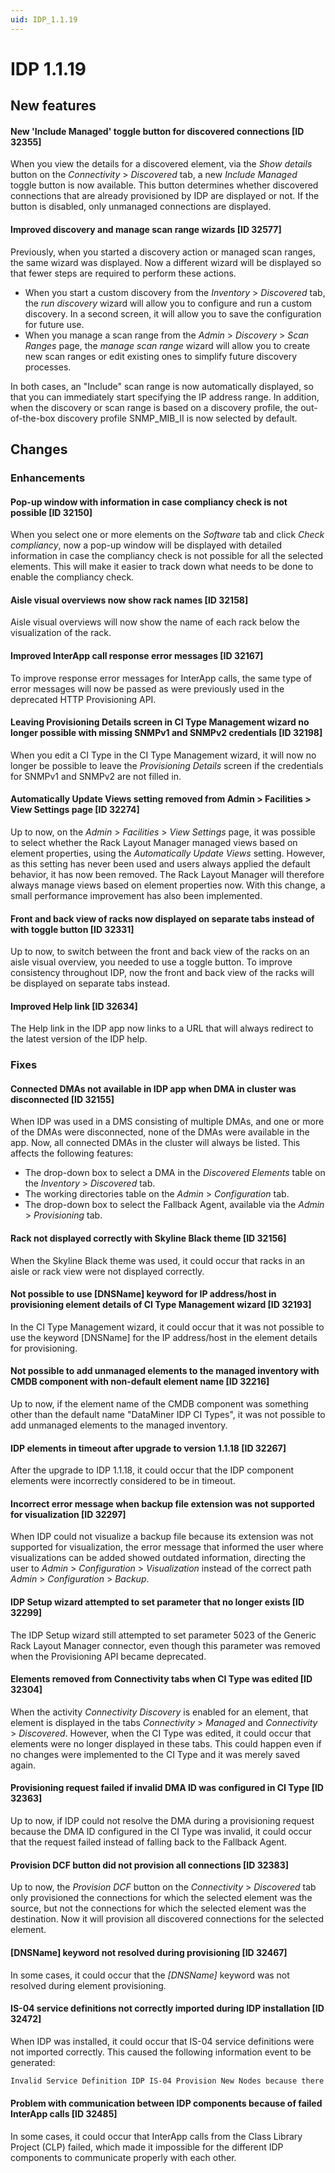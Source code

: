 ```yaml
---
uid: IDP_1.1.19
---
```


# IDP 1.1.19

## New features

#### New 'Include Managed' toggle button for discovered connections \[ID 32355\]

When you view the details for a discovered element, via the *Show details* button on the *Connectivity* > *Discovered* tab, a new *Include Managed* toggle button is now available. This button determines whether discovered connections that are already provisioned by IDP are displayed or not. If the button is disabled, only unmanaged connections are displayed.

#### Improved discovery and manage scan range wizards \[ID 32577\]

Previously, when you started a discovery action or managed scan ranges, the same wizard was displayed. Now a different wizard will be displayed so that fewer steps are required to perform these actions.

- When you start a custom discovery from the *Inventory* > *Discovered* tab, the *run discovery* wizard will allow you to configure and run a custom discovery. In a second screen, it will allow you to save the configuration for future use.
- When you manage a scan range from the *Admin* > *Discovery* > *Scan Ranges* page, the *manage scan range* wizard will allow you to create new scan ranges or edit existing ones to simplify future discovery processes.

In both cases, an "Include" scan range is now automatically displayed, so that you can immediately start specifying the IP address range. In addition, when the discovery or scan range is based on a discovery profile, the out-of-the-box discovery profile SNMP_MIB_II is now selected by default.

## Changes

### Enhancements

#### Pop-up window with information in case compliancy check is not possible \[ID 32150\]

When you select one or more elements on the *Software* tab and click *Check compliancy*, now a pop-up window will be displayed with detailed information in case the compliancy check is not possible for all the selected elements. This will make it easier to track down what needs to be done to enable the compliancy check.

#### Aisle visual overviews now show rack names \[ID 32158\]

Aisle visual overviews will now show the name of each rack below the visualization of the rack.

#### Improved InterApp call response error messages \[ID 32167\]

To improve response error messages for InterApp calls, the same type of error messages will now be passed as were previously used in the deprecated HTTP Provisioning API.

#### Leaving Provisioning Details screen in CI Type Management wizard no longer possible with missing SNMPv1 and SNMPv2 credentials \[ID 32198\]

When you edit a CI Type in the CI Type Management wizard, it will now no longer be possible to leave the *Provisioning Details* screen if the credentials for SNMPv1 and SNMPv2 are not filled in.

#### Automatically Update Views setting removed from Admin \> Facilities \> View Settings page \[ID 32274\]

Up to now, on the *Admin* > *Facilities* > *View Settings* page, it was possible to select whether the Rack Layout Manager managed views based on element properties, using the *Automatically Update Views* setting. However, as this setting has never been used and users always applied the default behavior, it has now been removed. The Rack Layout Manager will therefore always manage views based on element properties now. With this change, a small performance improvement has also been implemented.

#### Front and back view of racks now displayed on separate tabs instead of with toggle button \[ID 32331\]

Up to now, to switch between the front and back view of the racks on an aisle visual overview, you needed to use a toggle button. To improve consistency throughout IDP, now the front and back view of the racks will be displayed on separate tabs instead.

#### Improved Help link \[ID 32634\]

The Help link in the IDP app now links to a URL that will always redirect to the latest version of the IDP help.

### Fixes

#### Connected DMAs not available in IDP app when DMA in cluster was disconnected \[ID 32155\]

When IDP was used in a DMS consisting of multiple DMAs, and one or more of the DMAs were disconnected, none of the DMAs were available in the app. Now, all connected DMAs in the cluster will always be listed. This affects the following features:

- The drop-down box to select a DMA in the *Discovered Elements* table on the *Inventory* > *Discovered* tab.
- The working directories table on the *Admin* > *Configuration* tab.
- The drop-down box to select the Fallback Agent, available via the *Admin* > *Provisioning* tab.

#### Rack not displayed correctly with Skyline Black theme \[ID 32156\]

When the Skyline Black theme was used, it could occur that racks in an aisle or rack view were not displayed correctly.

#### Not possible to use \[DNSName\] keyword for IP address/host in provisioning element details of CI Type Management wizard \[ID 32193\]

In the CI Type Management wizard, it could occur that it was not possible to use the keyword \[DNSName\] for the IP address/host in the element details for provisioning.

#### Not possible to add unmanaged elements to the managed inventory with CMDB component with non-default element name \[ID 32216\]

Up to now, if the element name of the CMDB component was something other than the default name "DataMiner IDP CI Types", it was not possible to add unmanaged elements to the managed inventory.

#### IDP elements in timeout after upgrade to version 1.1.18 \[ID 32267\]

After the upgrade to IDP 1.1.18, it could occur that the IDP component elements were incorrectly considered to be in timeout.

#### Incorrect error message when backup file extension was not supported for visualization \[ID 32297\]

When IDP could not visualize a backup file because its extension was not supported for visualization, the error message that informed the user where visualizations can be added showed outdated information, directing the user to *Admin* > *Configuration* > *Visualization* instead of the correct path *Admin* > *Configuration* > *Backup*.

#### IDP Setup wizard attempted to set parameter that no longer exists \[ID 32299\]

The IDP Setup wizard still attempted to set parameter 5023 of the Generic Rack Layout Manager connector, even though this parameter was removed when the Provisioning API became deprecated.

#### Elements removed from Connectivity tabs when CI Type was edited \[ID 32304\]

When the activity *Connectivity Discovery* is enabled for an element, that element is displayed in the tabs *Connectivity* > *Managed* and *Connectivity* > *Discovered*. However, when the CI Type was edited, it could occur that elements were no longer displayed in these tabs. This could happen even if no changes were implemented to the CI Type and it was merely saved again.

#### Provisioning request failed if invalid DMA ID was configured in CI Type \[ID 32363\]

Up to now, if IDP could not resolve the DMA during a provisioning request because the DMA ID configured in the CI Type was invalid, it could occur that the request failed instead of falling back to the Fallback Agent.

#### Provision DCF button did not provision all connections \[ID 32383\]

Up to now, the *Provision DCF* button on the *Connectivity* > *Discovered* tab only provisioned the connections for which the selected element was the source, but not the connections for which the selected element was the destination. Now it will provision all discovered connections for the selected element.

#### \[DNSName\] keyword not resolved during provisioning \[ID 32467\]

In some cases, it could occur that the *\[DNSName\]* keyword was not resolved during element provisioning.

#### IS-04 service definitions not correctly imported during IDP installation \[ID 32472\]

When IDP was installed, it could occur that IS-04 service definitions were not imported correctly. This caused the following information event to be generated:

```txt
Invalid Service Definition IDP IS-04 Provision New Nodes because there's no Profile Instance ID efb4e671-1ebc-413b-9f6c-2534f9028f97 (Script 'SRM_ServiceDefinitionImportExport')
```

#### Problem with communication between IDP components because of failed InterApp calls \[ID 32485\]

In some cases, it could occur that InterApp calls from the Class Library Project (CLP) failed, which made it impossible for the different IDP components to communicate properly with each other.
